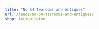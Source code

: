 ```yaml
---
title: "No 54 Tearooms and Antiques"
url: /leeds/no-54-tearooms-and-antiques/
shop: Antiquitäten
---
```

